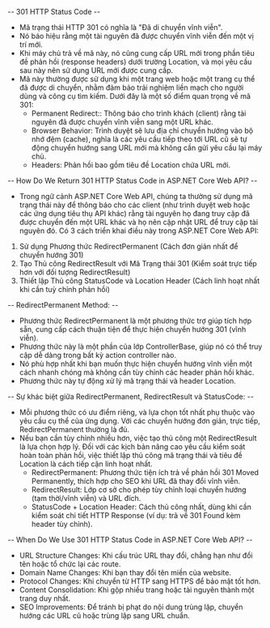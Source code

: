 -- 301 HTTP Status Code --
- Mã trạng thái HTTP 301 có nghĩa là "Đã di chuyển vĩnh viễn".
- Nó báo hiệu rằng một tài nguyên đã được chuyển vĩnh viễn đến một vị trí mới. 
- Khi máy chủ trả về mã này, nó cũng cung cấp URL mới trong phần tiêu đề phản hồi (response headers) dưới trường Location, và mọi yêu cầu sau này nên sử dụng URL mới được cung cấp.
- Mã này thường được sử dụng khi một trang web hoặc một trang cụ thể đã được di chuyển, nhằm đảm bảo trải nghiệm liền mạch cho người dùng và công cụ tìm kiếm. Dưới đây là một số điểm quan trọng về mã 301:
  - Permanent Redirect:: Thông báo cho trình khách (client) rằng tài nguyên đã được chuyển vĩnh viễn sang một URL khác.
  - Browser Behavior: Trình duyệt sẽ lưu địa chỉ chuyển hướng vào bộ nhớ đệm (cache), nghĩa là các yêu cầu tiếp theo tới URL cũ sẽ tự động chuyển hướng sang URL mới mà không cần gửi yêu cầu lại máy chủ.
  - Headers: Phản hồi bao gồm tiêu đề Location chứa URL mới.

-- How Do We Return 301 HTTP Status Code in ASP.NET Core Web API? --
- Trong ngữ cảnh ASP.NET Core Web API, chúng ta thường sử dụng mã trạng thái này để thông báo cho các client (như trình duyệt web hoặc các ứng dụng tiêu thụ API khác) rằng tài nguyên họ đang truy cập đã được chuyển đến một URL khác và họ nên cập nhật URL để truy cập tài nguyên đó. Có 3 cách triển khai điều này trong ASP.NET Core Web API:
1. Sử dụng Phương thức RedirectPermanent
(Cách đơn giản nhất để chuyển hướng 301)
2. Tạo Thủ công RedirectResult với Mã Trạng thái 301
(Kiểm soát trực tiếp hơn với đối tượng RedirectResult)
3. Thiết lập Thủ công StatusCode và Location Header
(Cách linh hoạt nhất khi cần tuỳ chỉnh phản hồi)

-- RedirectPermanent Method: --
- Phương thức RedirectPermanent là một phương thức trợ giúp tích hợp sẵn, cung cấp cách thuận tiện để thực hiện chuyển hướng 301 (vĩnh viễn). 
- Phương thức này là một phần của lớp ControllerBase, giúp nó có thể truy cập dễ dàng trong bất kỳ action controller nào. 
- Nó phù hợp nhất khi bạn muốn thực hiện chuyển hướng vĩnh viễn một cách nhanh chóng mà không cần tùy chỉnh các header phản hồi khác. 
- Phương thức này tự động xử lý mã trạng thái và header Location.

-- Sự khác biệt giữa RedirectPermanent, RedirectResult và StatusCode: --
- Mỗi phương thức có ưu điểm riêng, và lựa chọn tốt nhất phụ thuộc vào yêu cầu cụ thể của ứng dụng. Với các chuyển hướng đơn giản, trực tiếp, RedirectPermanent thường là đủ. 
- Nếu bạn cần tùy chỉnh nhiều hơn, việc tạo thủ công một RedirectResult là lựa chọn hợp lý. Đối với các kịch bản nâng cao yêu cầu kiểm soát hoàn toàn phản hồi, việc thiết lập thủ công mã trạng thái và tiêu đề Location là cách tiếp cận linh hoạt nhất.
  - RedirectPermanent: Phương thức tiện ích trả về phản hồi 301 Moved Permanently, thích hợp cho SEO khi URL đã thay đổi vĩnh viễn.
  - RedirectResult: Lớp cơ sở cho phép tùy chỉnh loại chuyển hướng (tạm thời/vĩnh viễn) và URL đích.
  - StatusCode + Location Header: Cách thủ công nhất, dùng khi cần kiểm soát chi tiết HTTP Response (ví dụ: trả về 301 Found kèm header tùy chỉnh).

-- When Do We Use 301 HTTP Status Code in ASP.NET Core Web API? --
- URL Structure Changes: Khi cấu trúc URL thay đổi, chẳng hạn như đổi tên hoặc tổ chức lại các route.
- Domain Name Changes: Khi bạn thay đổi tên miền của website.
- Protocol Changes: Khi chuyển từ HTTP sang HTTPS để bảo mật tốt hơn.
- Content Consolidation: Khi gộp nhiều trang hoặc tài nguyên thành một trang duy nhất.
- SEO Improvements: Để tránh bị phạt do nội dung trùng lặp, chuyển hướng các URL cũ hoặc trùng lặp sang URL chuẩn.